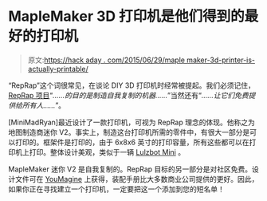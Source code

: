 # MapleMaker 3D 打印机是他们得到的最好的打印机

> 原文:[https://hack aday . com/2015/06/29/maple maker-3d-printer-is-actually-printable/](https://hackaday.com/2015/06/29/maplemaker-3d-printer-is-actually-printable/)

“RepRap”这个词很常见，在谈论 DIY 3D 打印机时经常被提起。我们必须记住， [RepRap 项目](http://reprap.org/wiki/RepRap)“*……的目的是制造自我复制的机器……*”当然还有“*……让它们免费提供给所有人……*”。

[MiniMadRyan]最近设计了一款打印机，可视为 RepRap 理念的体现。他称之为地图制造商迷你 V2。事实上，制造这台打印机所需的零件中，有很大一部分是可以打印的。框架件是打印的，由于 6x8x6 英寸的打印容量，所有这些都可以在打印机上打印。整体设计美观，类似于一辆 [Lulzbot Mini](http://hackaday.com/2014/09/22/lulzbot-lime-green-begonias/) 。

MapleMaker 迷你 V2 是自我复制的。RepRap 目标的另一部分是对社区免费。设计文件可在 [YouMagine](https://www.youmagine.com/designs/maplemaker-mini-v2-3d-printer) 上获得，装配手册比大多数商业公司提供的更好。因此，如果你正在寻找建立一个打印机，一定要把这一个添加到您的短名单！